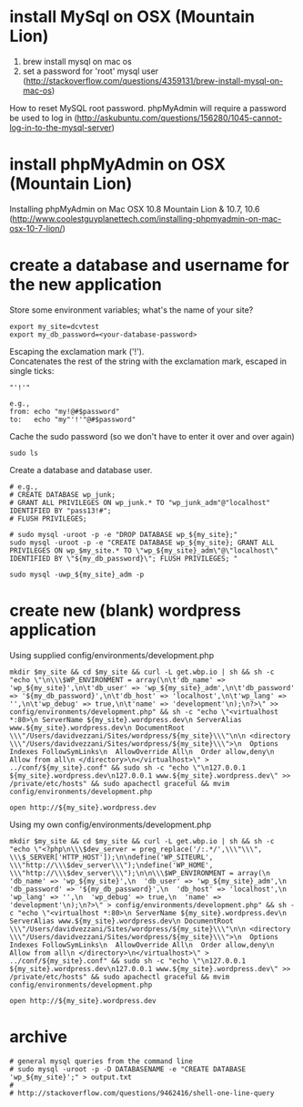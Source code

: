install MySql on OSX (Mountain Lion)
==================================================================

1. brew install mysql on mac os
1. set a password for 'root' mysql user (http://stackoverflow.com/questions/4359131/brew-install-mysql-on-mac-os)


How to reset MySQL root password.
phpMyAdmin will require a password be used to log in (http://askubuntu.com/questions/156280/1045-cannot-log-in-to-the-mysql-server)


install phpMyAdmin on OSX (Mountain Lion)
==================================================================

Installing phpMyAdmin on Mac OSX 10.8 Mountain Lion & 10.7, 10.6 (http://www.coolestguyplanettech.com/installing-phpmyadmin-on-mac-osx-10-7-lion/)


create a database and username for the new application
==================================================================

Store some environment variables; what's the name of your site?

```
export my_site=dcvtest
export my_db_password=<your-database-password>
```

Escaping the exclamation mark ('!').  
Concatenates the rest of the string with the exclamation mark, escaped in single ticks:

```
"'!'"

e.g., 
from: echo "my!@#$password"
to:   echo "my"'!'"@#$password"
```

Cache the sudo password (so we don't have to enter it over and over again)

```
sudo ls
```

Create a database and database user.

```
# e.g., 
# CREATE DATABASE wp_junk;
# GRANT ALL PRIVILEGES ON wp_junk.* TO "wp_junk_adm"@"localhost" IDENTIFIED BY "pass13!#";
# FLUSH PRIVILEGES;

# sudo mysql -uroot -p -e "DROP DATABASE wp_${my_site};"
sudo mysql -uroot -p -e "CREATE DATABASE wp_${my_site}; GRANT ALL PRIVILEGES ON wp_$my_site.* TO \"wp_${my_site}_adm\"@\"localhost\" IDENTIFIED BY \"${my_db_password}\"; FLUSH PRIVILEGES; "

sudo mysql -uwp_${my_site}_adm -p
```



create new (blank) wordpress application
==================================================================

Using supplied config/environments/development.php

```
mkdir $my_site && cd $my_site && curl -L get.wbp.io | sh && sh -c "echo \"\n\\\$WP_ENVIRONMENT = array(\n\t'db_name' => 'wp_${my_site}',\n\t'db_user' => 'wp_${my_site}_adm',\n\t'db_password' => '${my_db_password}',\n\t'db_host' => 'localhost',\n\t'wp_lang' => '',\n\t'wp_debug' => true,\n\t'name' => 'development'\n);\n?>\" >> config/environments/development.php" && sh -c "echo \"<virtualhost *:80>\n ServerName ${my_site}.wordpress.dev\n ServerAlias www.${my_site}.wordpress.dev\n DocumentRoot \\\"/Users/davidvezzani/Sites/wordpress/${my_site}\\\"\n\n <directory \\\"/Users/davidvezzani/Sites/wordpress/${my_site}\\\">\n  Options Indexes FollowSymLinks\n  AllowOverride All\n  Order allow,deny\n  Allow from all\n </directory>\n</virtualhost>\" > ../conf/${my_site}.conf" && sudo sh -c "echo \"\n127.0.0.1 ${my_site}.wordpress.dev\n127.0.0.1 www.${my_site}.wordpress.dev\" >> /private/etc/hosts" && sudo apachectl graceful && mvim config/environments/development.php 

open http://${my_site}.wordpress.dev
```

Using my own config/environments/development.php

```
mkdir $my_site && cd $my_site && curl -L get.wbp.io | sh && sh -c "echo \"<?php\n\\\$dev_server = preg_replace('/:.*/',\\\"\\\", \\\$_SERVER['HTTP_HOST']);\n\ndefine('WP_SITEURL', \\\"http://\\\$dev_server\\\");\ndefine('WP_HOME', \\\"http://\\\$dev_server\\\");\n\n\\\$WP_ENVIRONMENT = array(\n  'db_name' => 'wp_${my_site}',\n  'db_user' => 'wp_${my_site}_adm',\n  'db_password' => '${my_db_password}',\n  'db_host' => 'localhost',\n  'wp_lang' => '',\n  'wp_debug' => true,\n  'name' => 'development'\n);\n?>\" > config/environments/development.php" && sh -c "echo \"<virtualhost *:80>\n ServerName ${my_site}.wordpress.dev\n ServerAlias www.${my_site}.wordpress.dev\n DocumentRoot \\\"/Users/davidvezzani/Sites/wordpress/${my_site}\\\"\n\n <directory \\\"/Users/davidvezzani/Sites/wordpress/${my_site}\\\">\n  Options Indexes FollowSymLinks\n  AllowOverride All\n  Order allow,deny\n  Allow from all\n </directory>\n</virtualhost>\" > ../conf/${my_site}.conf" && sudo sh -c "echo \"\n127.0.0.1 ${my_site}.wordpress.dev\n127.0.0.1 www.${my_site}.wordpress.dev\" >> /private/etc/hosts" && sudo apachectl graceful && mvim config/environments/development.php

open http://${my_site}.wordpress.dev
```


archive
==================================================================

```
# general mysql queries from the command line
# sudo mysql -uroot -p -D DATABASENAME -e "CREATE DATABASE 'wp_${my_site}';" > output.txt 
#
# http://stackoverflow.com/questions/9462416/shell-one-line-query
```
